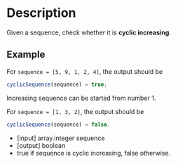 # Description
Given a sequence, check whether it is **cyclic increasing**.

## Example
For `sequence = [5, 9, 1, 2, 4]`, the output should be

```javascript
cyclicSequence(sequence) = true;
```

Increasing sequence can be started from number 1.

For `sequence = [1, 3, 2]`, the output should be

```javascript
cyclicSequence(sequence) = false.
```

- [input] array.integer sequence
- [output] boolean
- true if sequence is cyclic increasing, false otherwise.

